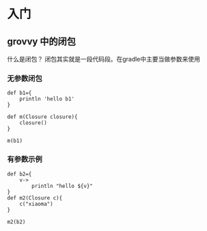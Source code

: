 # 入门

## grovvy 中的闭包
什么是闭包？
闭包其实就是一段代码段。在gradle中主要当做参数来使用
### 无参数闭包
```
def b1={
    println 'hello b1'
}

def m(Closure closure){
    closure()
}

m(b1)
```

### 有参数示例
```
def b2={
    v->
        println "hello ${v}"
}
def m2(Closure c){
    c("xiaoma")
}

m2(b2)
```